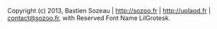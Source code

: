 Copyright (c) 2013, Bastien Sozeau | http://sozoo.fr | http://uplaod.fr | <contact@sozoo.fr>,
with Reserved Font Name LilGrotesk.